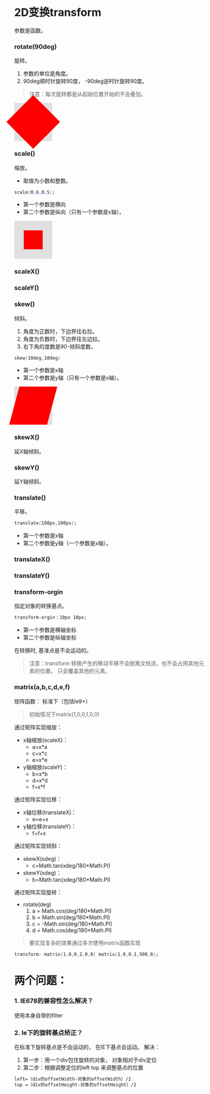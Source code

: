 # 2D变换transform
参数是函数。
### rotate(90deg)
旋转。 
1. 参数的单位是角度。 
2. 90deg顺时针旋转90度， -90deg逆时针旋转90度。
> 注意：每次旋转都是从起始位置开始的不会叠加。
<div class="box">
<div class="content"></div>
</div>
<style>
.box {
  display: inline-block;
  width: 100px;
  height: 100px;
  background: #e0e0e0;
}
.content {
  width: 100px;
  height: 100px;
  background: red;
  transform: rotate(45deg)
} 
</style>


### scale()
缩放。 
- 取值为小数和整数。
```css
scale(0.6,0.5);
```
- 第一个参数是横向 
- 第二个参数是纵向（只有一个参数是x轴）。
<div class="box1">
<div class="content1"></div>
</div>
<style>
.box1 {
  display: inline-block;
  width: 100px;
  height: 100px;
  background: #e0e0e0;
}
.content1 {
  width: 100px;
  height: 100px;
  background: red;
  transform: scale(0.5)
} 
</style>

### scaleX()
### scaleY()

### skew()
倾斜。
1. 角度为正数时，下边界往右拉。 
2. 角度为负数时，下边界往左边拉。 
3. 右下角的度数是90-倾斜度数。
```css
skew(10deg,10deg)
```
- 第一个参数是x轴 
- 第二个参数是y轴（只有一个参数是x轴）。

<div class="box2">
<div class="content2"></div>
</div>
<style>
.box2 {
  display: inline-block;
  width: 100px;
  height: 100px;
  background: #e0e0e0;
}
.content2 {
  width: 100px;
  height: 100px;
  background: red;
  transform: skew(-15deg);
} 
</style>

### skewX()
延X轴倾斜。
### skewY()
延Y轴倾斜。

### translate()
平移。
```css
translate(100px,100px); 
```
- 第一个参数是x轴 
- 第二个参数是y轴（一个参数是x轴）。

### translateX()
### translateY()

### transform-orgin
指定对象的转换基点。
```css
transform-orgin：10px 10px;
```
- 第一个参数是横轴坐标
- 第二个参数是纵轴坐标

在转换时, 基准点是不会运动的。

> 注意：transform 转换产生的移动平移不会脱离文档流，也不会占用其他元素的位置， 只会覆盖其他的元素。

### matrix(a,b,c,d,e,f)
矩阵函数： 标准下（包括Ie9+）

> 初始情况下matrix(1,0,0,1,0,0)

通过矩阵实现缩放：
- x轴缩放(scaleX)：
  - a=x*a
  - c=x*c
  - e=x*e
- y轴缩放(scaleY)：
  - b=x*b
  - d=x*d
  - f=x*f

通过矩阵实现位移：
- x轴位移(translateX)：
  - e=e+x
- y轴位移(translateY)：
  - f=f+x

通过矩阵实现倾斜：
- skewX(xdeg)：
  - c=Math.tan(xdeg/180*Math.PI)
- skewY(xdeg)：
  - b=Math.tan(xdeg/180*Math.PI)


通过矩阵实现旋转：
- rotate(deg)
  1. a = Math.cos(deg/180*Math.PI)
  2. b = Math.sin(deg/180*Math.PI)
  3. c = -Math.sin(deg/180*Math.PI)
  4. d = Math.cos(deg/180*Math.PI)

> 要实现复杂的效果通过多次使用matrix函数实现
```css
transform: matrix(1,0,0,2,0,0) matrix(1,0,0,1,500,0);
```


# 两个问题：
### 1. IE678的兼容性怎么解决？
使用本身自带的filter

### 2. Ie下的旋转基点矫正？

在标准下旋转基点是不会运动的， 在IE下基点会运动。
解决：
1. 第一步：用一个div包住旋转的对象， 对象相对于div定位
2. 第二步：根据调整定位的left top 来调整基点的位置
```css
left=（div的offsetWidth-对象的offsetWidth）/2
top =（div的offsetHeight-对象的offsetHeight）/2
```

